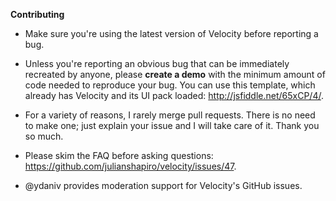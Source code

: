 **Contributing**

- Make sure you're using the latest version of Velocity before reporting a bug.

- Unless you're reporting an obvious bug that can be immediately recreated by anyone, please **create a demo** with the minimum amount of code needed to reproduce your bug. You can use this template, which already has Velocity and its UI pack loaded: http://jsfiddle.net/65xCP/4/.

- For a variety of reasons, I rarely merge pull requests. There is no need to make one; just explain your issue and I will take care of it. Thank you so much.

- Please skim the FAQ before asking questions: https://github.com/julianshapiro/velocity/issues/47.

- @ydaniv provides moderation support for Velocity's GitHub issues.
